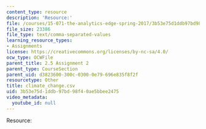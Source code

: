 ```yaml
---
content_type: resource
description: 'Resource:'
file: /courses/15-071-the-analytics-edge-spring-2017/3b53e75d1ddb97bd98f40ae5bbee2475_climate_change.csv
file_size: 23386
file_type: text/comma-separated-values
learning_resource_types:
- Assignments
license: https://creativecommons.org/licenses/by-nc-sa/4.0/
ocw_type: OCWFile
parent_title: 2.5 Assignment 2
parent_type: CourseSection
parent_uid: d3823600-300c-0300-0e79-696e835f8f2f
resourcetype: Other
title: climate_change.csv
uid: 3b53e75d-1ddb-97bd-98f4-0ae5bbee2475
video_metadata:
  youtube_id: null
---
```

Resource: